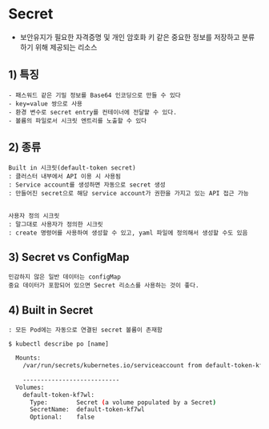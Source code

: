 # Secret

-  보안유지가 필요한 자격증명 및 개인 암호화 키 같은 중요한 정보를 저장하고 분류하기 위해 제공되는 리소스

##    1)  특징
    - 패스워드 같은 기밀 정보를 Base64 인코딩으로 만들 수 있다
    - key=value 쌍으로 사용
    - 환경 변수로 secret entry를 컨테이너에 전달할 수 있다.
    - 볼륨의 파일로서 시크릿 엔트리를 노출할 수 있다

##    2) 종류
    Built in 시크릿(default-token secret)
    : 클러스터 내부에서 API 이용 시 사용됨
    : Service account를 생성하면 자동으로 secret 생성
    : 만들어진 secret으로 해당 service account가 권한을 가지고 있는 API 접근 가능


    사용자 정의 시크릿
    : 말그대로 사용자가 정의한 시크릿
    : create 명령어를 사용하여 생성할 수 있고, yaml 파일에 정의해서 생성할 수도 있음

##  3) Secret vs ConfigMap
    민감하지 않은 일반 데이터는 configMap
    중요 데이터가 포함되어 있으면 Secret 리소스를 사용하는 것이 좋다.

##   4)  Built in Secret
    : 모든 Pod에는 자동으로 연결된 secret 볼륨이 존재함

    $ kubectl describe po [name]

        
        
```bash
  Mounts:
    /var/run/secrets/kubernetes.io/serviceaccount from default-token-kf7wl (ro)

    ---------------------------
  Volumes:
    default-token-kf7wl:
      Type:        Secret (a volume populated by a Secret)
      SecretName:  default-token-kf7wl
      Optional:    false

```           













